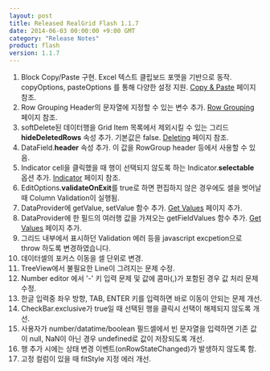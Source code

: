 ```yaml
---
layout: post
title: Released RealGrid Flash 1.1.7
date: 2014-06-03 00:00:00 +9:00 GMT
category: "Release Notes"
product: flash
version: 1.1.7
---
```



1. Block Copy/Paste 구현. Excel 텍스트 클립보드 포맷을 기반으로 동작. copyOptions, pasteOptions 를 통해 다양한 설정 지원. [Copy & Paste](http://demo.realgrid.com/Editing/CopyAndPaste/) 페이지 참조.
2. Row Grouping Header의 문자열에 지정할 수 있는 변수 추가. [Row Grouping](http://demo.realgrid.com/RowGroup/RowGrouping/) 페이지 참조.
3. softDelete된 데이터행을 Grid Item 목록에서 제외시킬 수 있는 그리드**hideDeletedRows** 속성 추가. 기본값은 false. [Deleting](http://demo.realgrid.com/Editing/Deleting/) 페이지 참조.
4. DataField.**header** 속성 추가. 이 값을 RowGroup header 등에서 사용할 수 있음.
5. Indicator cell을 클릭했을 때 행이 선택되지 않도록 하는 Indicator.**selectable** 옵션 추가. [Indicator](http://demo.realgrid.com/GridComponent/Indicator/) 페이지 참조.
6. EditOptions.**validateOnExit**를 true로 하면 편집하지 않은 경우에도 셀을 벗어날 때 Column Validation이 실행됨.
7. DataProvider에 getValue, setValue 함수 추가. [Get Values](http://demo.realgrid.com/DataManager/GetValues) 페이지 추가.
8. DataProvider에 한 필드의 여러행 값을 가져오는 getFieldValues 함수 추가. [Get Values](http://demo.realgrid.com/DataManager/GetValues) 페이지 추가.
9. 그리드 내부에서 표시하던 Validation 에러 등을 javascript excpetion으로 throw 하도록 변경하였습니다.
10. 데이터셀의 포커스 이동을 셀 단위로 변경.
11. TreeView에서 불필요한 Line이 그려지는 문제 수정.
12. Number editor 에서 '-' 키 입력 문제 및 값에 콤마(,)가 포함된 경우 값 처리 문제 수정.
13. 한글 입력중 좌우 방향, TAB, ENTER 키를 입력하면 바로 이동이 안되는 문제 개선.
14. CheckBar.exclusive가 true일 때 선택된 행을 클릭시 선택이 해제되지 않도록 개선.
15. 사용자가 number/datatime/boolean 필드셀에서 빈 문자열을 입력하면 기존 값이 null, NaN이 아닌 경우 undefined로 값이 저장되도록 개선.
16. 행 추가 시에는 상태 변경 이벤트(onRowStateChanged)가 발생하지 않도록 함.
17. 고정 컬럼이 있을 때 fitStyle 지정 에러 개선.

